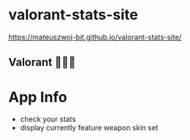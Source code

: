 # valorant-stats-site

https://mateuszwoj-bit.github.io/valorant-stats-site/

## Valorant  🔫🔫🔫

# App Info
- check your stats
- display currently feature weapon skin set
